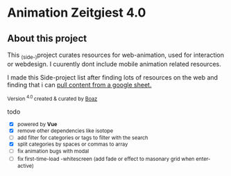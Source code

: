# Animation Zeitgiest 4.0
## About this project
This <sub>(side-)</sub>project curates resources for web-animation, used for interaction or webdesign. I cuurently dont include mobile animation related resources.</H3>

<p>I made this Side-project list after finding <a>lots of resources on the web</a> and finding that i can <a href="https://codepen.io/DonKarlssonSan/post/using-google-sheets-as-a-backend">pull content from a google sheet.</a>

<small> Version<sup> 4.0 </sup>created & curated by <a href="http://www.aniboaz.co.il">Boaz</a></small></p>


todo
<small>
- [x] powered by <b>Vue</b>
- [x] remove other dependencies like isotope
- [ ] add filter for categories or tags to filter with the search <!--like https://codesandbox.io/s/mqm3o65nzy-->
- [x] split categories by spaces or commas to array
- [ ] fix animation bugs with modal
- [ ] fix first-time-load -whitescreen (add fade or effect to masonary grid when enter-active)
  </small>
